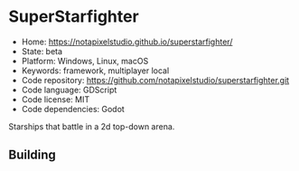 # SuperStarfighter

- Home: https://notapixelstudio.github.io/superstarfighter/
- State: beta
- Platform: Windows, Linux, macOS
- Keywords: framework, multiplayer local
- Code repository: https://github.com/notapixelstudio/superstarfighter.git
- Code language: GDScript
- Code license: MIT
- Code dependencies: Godot

Starships that battle in a 2d top-down arena.

## Building
